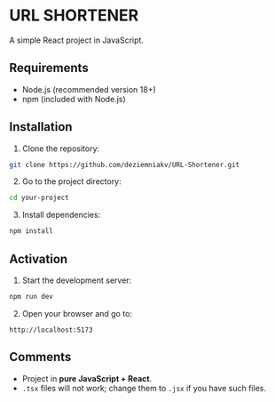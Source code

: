 # URL SHORTENER

A simple React project in JavaScript.

## Requirements

* Node.js (recommended version 18+)
* npm (included with Node.js)

## Installation

1. Clone the repository:

```bash
git clone https://github.com/deziemniakv/URL-Shortener.git
```

2. Go to the project directory:

```bash
cd your-project
```

3. Install dependencies:

```bash
npm install
```

## Activation

1. Start the development server:

```bash
npm run dev
```

2. Open your browser and go to:

```
http://localhost:5173
```

## Comments

* Project in **pure JavaScript + React**.
* `.tsx` files will not work; change them to `.jsx` if you have such files.

